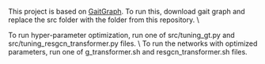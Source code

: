 This project is based on [GaitGraph](https://github.com/tteepe/GaitGraph).
To run this, download gait graph and replace the src folder with the folder from this repository. \\

To run hyper-parameter optimization, run one of src/tuning_gt.py and src/tuning_resgcn_transformer.py files. \\
To run the networks with optimized parameters, run one of g_transformer.sh and resgcn_transformer.sh files.
